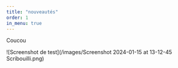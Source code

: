 ```yaml
---
title: "nouveautés"
order: 1
in_menu: true
---
```

Coucou

![Screenshot de test](/images/Screenshot 2024-01-15 at 13-12-45 Scribouilli.png) 
